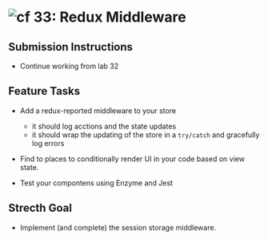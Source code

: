 ![cf](https://i.imgur.com/7v5ASc8.png) 33: Redux Middleware
======

## Submission Instructions
* Continue working from lab 32

## Feature Tasks
* Add a redux-reported middleware to your store
  * it should log acctions and the state updates
  * it should wrap the updating of the store in a `try/catch` and gracefully log errors
 
* Find to places to conditionally render UI in your code based on view state.
* Test your compontens using Enzyme and Jest

## Strecth Goal
* Implement (and complete) the session storage middleware.

